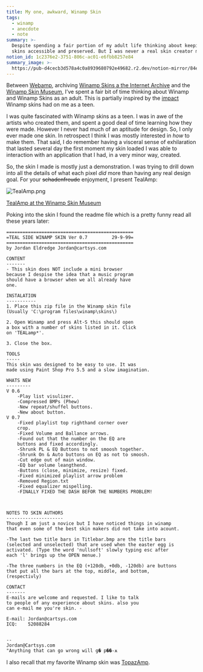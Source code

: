 ```yaml
---
title: My one, awkward, Winamp Skin
tags:
  - winamp
  - anecdote
  - note
summary: >-
  Despite spending a fair portion of my adult life thinking about keeping Winamp
  skins accessible and preserved. But I was never a real skin creator myself.
notion_id: 1c2376e2-3751-806c-ac01-e6fbb8257e84
summary_image: >-
  https://pub-d4cecb3d578a4c0a8939680792e49682.r2.dev/notion-mirror/84ebb48c-616a-4f51-ae9a-991a4e0a7e9b/792a727e-7bef-4351-9638-fc9e6be91d7b/TealAmp.png
---
```

Between [Webamp](https://webamp.org/), archiving [Winamp Skins a the Internet Archive](https://jordaneldredge.com/notes/ia-skins/) and the [Winamp Skin Museum](https://jordaneldredge.com/blog/winamp-skin-musuem/), I’ve spent a fair bit of time thinking about Winamp and Winamp Skins as an adult. This is partially inspired by the [impact](https://jordaneldredge.com/blog/this-software-is-punk-rock/) Winamp skins had on me as a teen.

I was quite fascinated with Winamp skins as a teen. I was in awe of the artists who created them, and spent a good deal of time learning how they were made. However I never had much of an aptitude for design. So, I only ever made one skin. In retrospect I think I was mostly interested in _how_ to make them. That said, I do remember having a visceral sense of exhilaration that lasted several day the first moment my skin loaded I was able to interaction with an application that I had, in a very minor way, created.

So, the skin I made is mostly just a demonstration. I was trying to drill down into all the details of what each pixel _did_ more than having any real design goal. For your ~~schadenfreude~~ enjoyment, I present TealAmp:

![TealAmp.png](https://pub-d4cecb3d578a4c0a8939680792e49682.r2.dev/notion-mirror/84ebb48c-616a-4f51-ae9a-991a4e0a7e9b/792a727e-7bef-4351-9638-fc9e6be91d7b/TealAmp.png)

[TealAmp at the Winamp Skin Museum](https://skins.webamp.org/skin/8820f5a444d7eeedb6e610f117900eac/TealAmp_winamp.zip/)

Poking into the skin I found the readme file which is a pretty funny read all these years later:

```text
===============================================
=TEAL SIDE WINAMP SKIN Ver 0.7	       29-9-99=
===============================================
by Jordan Eldredge Jordan@cartsys.com

CONTENT
-------
- This skin does NOT include a mini browser 
because I despise the idea that a music program
should have a browser when we all already have
one. 

INSTALATION
-----------
1. Place this zip file in the Winamp skin file 
(Usually 'C:\program files\winamp\skins\) 

2. Open Winamp and press Alt-S this should open 
a box with a number of skins listed in it. Click
on 'TEALamp*'.

3. Close the box.

TOOLS
-----
This skin was designed to be easy to use. It was 
made using Paint Shop Pro 5.5 and a slow imagination.

WHATS NEW
---------
V 0.6
	-Play list visulizer.
	-Compressed BMPs (Phew)
	-New repeat/shuffel buttons.
	-New about button.
V 0.7
	-Fixed playlist top righthand corner over
	crop.
	-Fixed Volume and Ballance arrows.
	-Found out that the number on the EQ are 
	buttons and fixed accordingly.
	-Shrunk PL & EQ Buttons to not smoosh together.
	-Shrunk On & Auto buttons on EQ as not to smoosh.
	-Cut edge out of main window.
	-EQ bar volume leangthend.
	-Buttons (close, minimize, resize) fixed.
	-Fixed minimized playlist arrow problem
	-Removed Region.txt
	-Fixed equalizer mispelling.
	-FINALLY FIXED THE DASH BEFOR THE NUMBERS PROBLEM!



NOTES TO SKIN AUTHORS
---------------------
Though I am just a novice but I have noticed things in winamp 
that even some of the best skin makers did not take into acount.

-The last two title bars in Titlebar.bmp are the title bars
(selected and unselected) that are used when the easter egg is 
activated. (Type the word 'nullsoft' slowly typing esc after 
each 'l' brings up the OPEN menue.)

-The three numbers in the EQ (+120db, +0db, -120db) are buttons
that put all the bars at the top, middle, and bottom, 
(respectivly)

CONTACT
-------
E-mails are welcome and requested. I like to talk 
to people of any experience about skins. also you 
can e-mail me you're skin. -

E-mail: Jordan@cartsys.com
ICQ:    52088284


-- 
Jordan@Cartsys.com
"Anything that can go wrong will g� p��-ѫ
```

I also recall that my favorite Winamp skin was [TopazAmp](https://skins.webamp.org/skin/5349df7abe874422611dfe1fee5062fb/TopazAmp_v5.wsz/).
